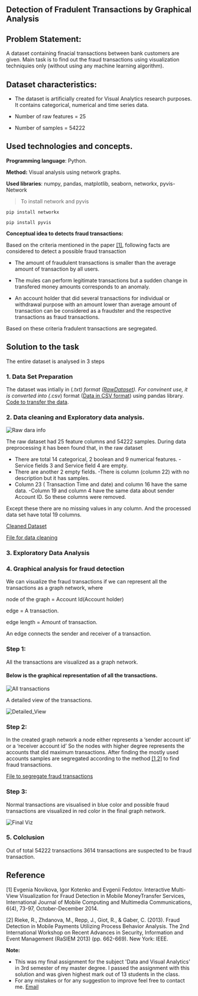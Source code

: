 ## Detection of Fradulent Transactions by Graphical Analysis
## Problem Statement:

A dataset containing finacial transactions between bank customers are given. Main task is to find out the fraud transactions using visualization techniquies only (without using any machine learning algorithm).

## Dataset characteristics:
- The dataset is artificially created for Visual Analytics research purposes. It contains categorical, numerical and time series data.

- Number of raw features = 25
- Number of samples = 54222

## Used technologies and concepts.
**Programming language**: Python. 

**Method:** Visual analysis using network graphs.

**Used libraries**: numpy, pandas, matplotlib, seaborn, networkx, pyvis-Network

> To install network and pyvis
```
pip install networkx

pip install pyvis
```
**Conceptual idea to detects fraud transactions:**

Based on the criteria mentioned in the paper [[1]](https://github.com/shakhscode/VisualAnalyticsUsingGraphNetworks#reference), following facts are considered to detect a possible fraud transaction
- The amount of fraudulent transactions is smaller than the average amount of transaction by all users.

- The mules can perform legitimate transactions but a sudden change in transfered money amounts corresponds to an anomaly.

- An account holder that did several transactions for individual or withdrawal purpose with an amount lower than average amount of transaction can be considered as a fraudster and the respective transactions as fraud transactions.

Based on these criteria fradulent transactions  are segregated.

## Solution to the task
The entire dataset is analysed in 3 steps
### 1. Data Set Preparation

The dataset was intially in (_.txt) format ([RawDataset](logsDataset.txt)). For convinent use, it is converted into (_.csv) format ([Data in CSV format](TransactionSamples.csv)) using pandas library. [Code to transfer the data](transfer_theData.ipynb).

### 2. Data cleaning and Exploratory data analysis.

![Raw dara info](basicInfo.png )

The raw dataset had 25 feature columns and 54222 samples. During data preprocessing it has been found that, in the raw dataset
- There are total 14 categorical, 2 boolean and 9 numerical features.
-Service fields 3 and Service field 4 are empty.
- There are another 2 empty fields.
-There is column (column 22) with no description but it has samples.
- Column 23 ( Transaction Time and date) and column 16 have the same data.
-Column 19 and column 4 have the same data about sender Account ID.
So these columns were removed. 

Except these there are no missing values in any column. And the
processed data set have total 19 columns.

[Cleaned Dataset](processedData1.csv)

[File for data cleaning](DataCleaning.ipynb)

### 3. Exploratory Data Analysis

### 4. Graphical analysis for fraud detection
We can visualize the fraud transactions if we can represent all the transactions as a graph network, where 

node of the graph = Account Id(Account holder)

edge = A transaction. 

edge length = Amount of transaction.

An edge connects the sender and receiver of a transaction.

### Step 1:
All the transactions are visualized as a graph network.

#### Below is the graphical representation of all the transactions.

![All transactions](transactionGraphs.png)

A detailed view of the transactions.

![Detailed_View](trans2.jpg)

### Step 2:

In the created graph network a node either represents a ‘sender account id’ or a ‘receiver account id’ So the nodes with higher degree represents the accounts that did maximum transactions. After finding the mostly used accounts samples are segregated according to the method [[1,2]](https://github.com/shakhscode/VisualAnalyticsUsingGraphNetworks#reference) to find fraud transactions.

[File to segregate fraud transactions](GraphicalAnalysis.ipynb)

### Step 3:
Normal transactions are visualised in blue color and possible fraud transactions are visualized in red color in the final graph network.

![Final Viz](normalAndfraud.jpg)


### 5. Colclusion
Out of total 54222 transactions 3614 transactions are suspected to be fraud transaction.

## Reference  
[1] Evgenia Novikova, Igor Kotenko and Evgenii Fedotov. Interactive Multi-View Visualization for
Fraud Detection in Mobile MoneyTransfer Services, International Journal of Mobile Computing
and Multimedia Communications, 6(4), 73-97, October-December 2014.

[2] Rieke, R., Zhdanova, M., Repp, J., Giot, R., & Gaber, C. (2013). Fraud Detection in Mobile
Payments Utilizing Process Behavior Analysis. The 2nd International Workshop on Recent
Advances in Security, Information and Event Management (RaSIEM 2013) (pp. 662-669). New
York: IEEE.


**Note:**
- This was my final assignment for the subject 'Data and Visual Analytics' in 3rd semester of my master degree. I passed the assignment with this solution and was given highest mark out of 13 students in the class.
- For any mistakes or for any suggestion to improve feel free to contact me. [Email](getssultan@gmail.com)

